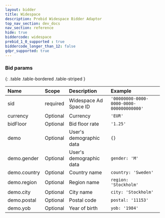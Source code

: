 ```yaml
---
layout: bidder
title: Widespace
description: Prebid Widespace Bidder Adaptor
top_nav_section: dev_docs
nav_section: reference
hide: true
biddercode: widespace
prebid_1_0_supported : true
biddercode_longer_than_12: false
gdpr_supported: true
---
```


### Bid params

{: .table .table-bordered .table-striped } 

| Name  | Scope    | Description         | Example |
| :---- | :------- | :------------------ | :------ |
| sid   | required | Widespace Ad Space ID | `'00000000-0000-0000-0000-000000000000'` |
| currency   | Optional | Currency | `'EUR'` |
| bidFloor   | Optional | Bid floor rate | `'1.25'` |
| demo   | Optional | User's demographic data | `{}` |
| demo.gender   | Optional | User's demographic data | `gender: 'M'` |
| demo.country   | Optional | Country name | `country: 'Sweden'` |
| demo.region   | Optional | Region name | `region: 'Stockholm'` |
| demo.city   | Optional | City name | `city: 'Stockholm'` |
| demo.postal   | Optional | Postal code | `postal: '11153'` |
| demo.yob   | Optional | Year of birth | `yob: '1984'` |
